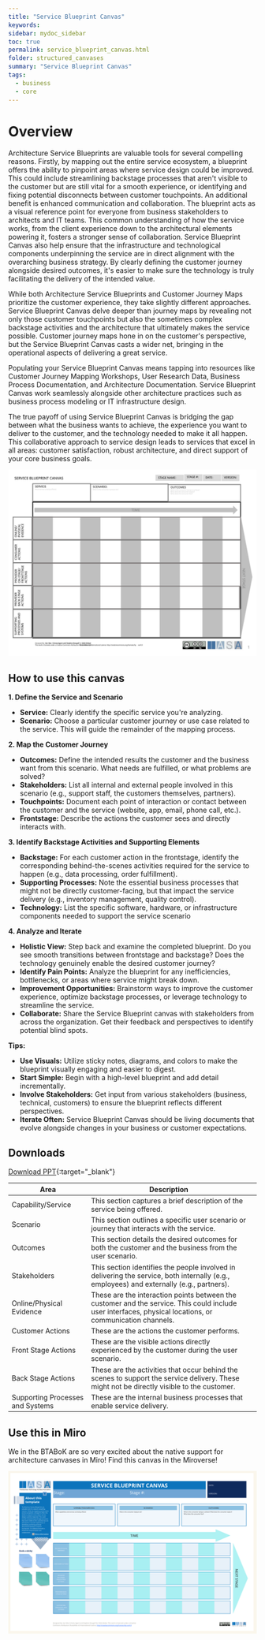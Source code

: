 ```yaml
---
title: "Service Blueprint Canvas"
keywords: 
sidebar: mydoc_sidebar
toc: true
permalink: service_blueprint_canvas.html
folder: structured_canvases
summary: "Service Blueprint Canvas"
tags: 
  - business
  - core
---
```


# Overview

Architecture Service Blueprints are valuable tools for several compelling reasons. Firstly, by mapping out the entire service ecosystem, a blueprint offers the ability to pinpoint areas where service design could be improved. This could include streamlining backstage processes that aren't visible to the customer but are still vital for a smooth experience, or identifying and fixing potential disconnects between customer touchpoints. An additional benefit is enhanced communication and collaboration. The blueprint acts as a visual reference point for everyone from business stakeholders to architects and IT teams. This common understanding of how the service works, from the client experience down to the architectural elements powering it, fosters a stronger sense of collaboration. Service Blueprint Canvas also help ensure that the infrastructure and technological components underpinning the service are in direct alignment with the overarching business strategy. By clearly defining the customer journey alongside desired outcomes, it's easier to make sure the technology is truly facilitating the delivery of the intended value.

While both Architecture Service Blueprints and Customer Journey Maps prioritize the customer experience, they take slightly different approaches. Service Blueprint Canvas delve deeper than journey maps by revealing not only those customer touchpoints but also the sometimes complex backstage activities and the architecture that ultimately makes the service possible. Customer journey maps hone in on the customer's perspective, but the Service Blueprint Canvas casts a wider net, bringing in the operational aspects of delivering a great service.

Populating your Service Blueprint Canvas means tapping into resources like Customer Journey Mapping Workshops, User Research Data, Business Process Documentation, and Architecture Documentation. Service Blueprint Canvas work seamlessly alongside other architecture practices such as business process modeling or IT infrastructure design.

The true payoff of using Service Blueprint Canvas is bridging the gap between what the business wants to achieve, the experience you want to deliver to the customer, and the technology needed to make it all happen. This collaborative approach to service design leads to services that excel in all areas: customer satisfaction, robust architecture, and direct support of your core business goals.

![image001](media/service_blueprint_canvas.svg)

## How to use this canvas

**1. Define the Service and Scenario**

- **Service:** Clearly identify the specific service you're analyzing.
- **Scenario:** Choose a particular customer journey or use case related to the service. This will guide the remainder of the mapping process.

**2. Map the Customer Journey**

- **Outcomes:** Define the intended results the customer and the business want from this scenario. What needs are fulfilled, or what problems are solved?
- **Stakeholders:** List all internal and external people involved in this scenario (e.g., support staff, the customers themselves, partners).
- **Touchpoints:** Document each point of interaction or contact between the customer and the service (website, app, email, phone call, etc.).
- **Frontstage:** Describe the actions the customer sees and directly interacts with.

**3. Identify Backstage Activities and Supporting Elements**

- **Backstage:** For each customer action in the frontstage, identify the corresponding behind-the-scenes activities required for the service to happen (e.g., data processing, order fulfillment).
- **Supporting Processes:** Note the essential business processes that might not be directly customer-facing, but that impact the service delivery (e.g., inventory management, quality control).
- **Technology:** List the specific software, hardware, or infrastructure components needed to support the service scenario

**4. Analyze and Iterate**

- **Holistic View:** Step back and examine the completed blueprint. Do you see smooth transitions between frontstage and backstage? Does the technology genuinely enable the desired customer journey?
- **Identify Pain Points:** Analyze the blueprint for any inefficiencies, bottlenecks, or areas where service might break down.
- **Improvement Opportunities:** Brainstorm ways to improve the customer experience, optimize backstage processes, or leverage technology to streamline the service.
- **Collaborate:** Share the Service Blueprint canvas with stakeholders from across the organization. Get their feedback and perspectives to identify potential blind spots.

**Tips:**

- **Use Visuals:** Utilize sticky notes, diagrams, and colors to make the blueprint visually engaging and easier to digest.
- **Start Simple:** Begin with a high-level blueprint and add detail incrementally.
- **Involve Stakeholders:** Get input from various stakeholders (business, technical, customers) to ensure the blueprint reflects different perspectives.
- **Iterate Often:** Service Blueprint Canvas should be living documents that evolve alongside changes in your business or customer expectations.

## Downloads

[Download PPT](media/ppt/service_blueprint_canvas.ppt){:target="_blank"}

| Area                             | Description                                                                                                                                               |  |
| -------------------------------- | --------------------------------------------------------------------------------------------------------------------------------------------------------- | -------- |
| Capability/Service               | This section captures a brief description of the service being offered.                                                                                   |          |
| Scenario                         | This section outlines a specific user scenario or journey that interacts with the service.                                                                |          |
| Outcomes                         | This section details the desired outcomes for both the customer and the business from the user scenario.                                                  |          |
| Stakeholders                     | This section identifies the people involved in delivering the service, both internally (e.g., employees) and externally (e.g., partners).                 |          |
| Online/Physical Evidence         | These are the interaction points between the customer and the service. This could include user interfaces, physical locations, or communication channels. |          |
| Customer Actions                 | These are the actions the customer performs.                                                                                                              |          |
| Front Stage Actions              | These are the visible actions directly experienced by the customer during the user scenario.                                                              |          |
| Back Stage Actions               | These are the activities that occur behind the scenes to support the service delivery. These might not be directly visible to the customer.               |          |
| Supporting Processes and Systems | These are the internal business processes that enable service delivery.                                                                                   |          |

## Use this in Miro

We in the BTABoK are so very excited about the native support for architecture canvases in Miro! Find this canvas in the Miroverse!

![Screenshot 2024-03-28 at 10.31.20.png](../../media/957ceefe02bac8d4d8cceb8db987e1e3b3d785bf.png)